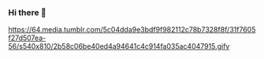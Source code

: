 ### Hi there 👋

<!--
**olorunyomi97/olorunyomi97** is a ✨ _special_ ✨ repository because its `README.md` (this file) appears on your GitHub profile.

Here are some ideas to get you started:

- 🔭 I’m currently working on ...
- 🌱 I’m currently learning ...![Cool-Purple-Anime-GIFs](https://github.com/olorunyomi97/olorunyomi97/assets/60350428/565de63d-5982-4218-9d76-0918496ed19b)

- 👯 I’m looking to collaborate on ...
- 🤔 I’m looking for help with ...
- 💬 Ask me about ...
- 📫 How to reach me: olorunyomi97@gmail.com
- 😄 Pronouns: I'm Him
- ⚡ Fun fact: Anime, Gym Rat and I write code 
-->
https://64.media.tumblr.com/5c04dda9e3bdf9f982112c78b7328f8f/31f7605f27d507ea-56/s540x810/2b58c06be40ed4a94641c4c914fa035ac4047915.gifv
